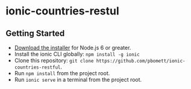 # ionic-countries-restul

## Getting Started

* [Download the installer](https://nodejs.org/) for Node.js 6 or greater.
* Install the ionic CLI globally: `npm install -g ionic`
* Clone this repository: `git clone https://github.com/pbomett/ionic-countries-restful`.
* Run `npm install` from the project root.
* Run `ionic serve` in a terminal from the project root.